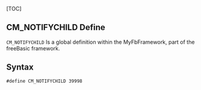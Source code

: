 [TOC]
## CM_NOTIFYCHILD Define

`CM_NOTIFYCHILD` Is a global definition within the MyFbFramework, part of the freeBasic framework.
## Syntax

```freeBasic
#define CM_NOTIFYCHILD 39998
```

